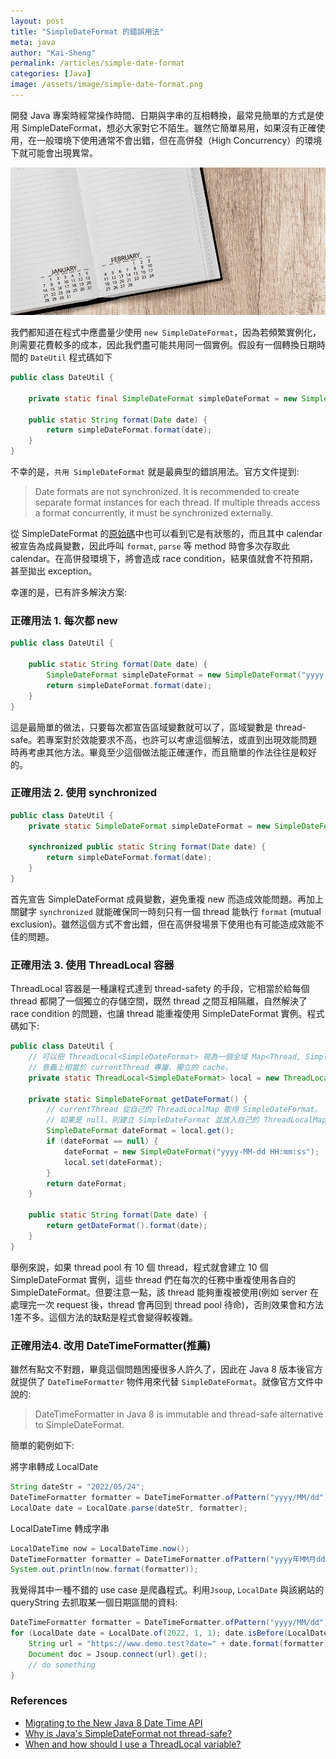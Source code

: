 ```yaml
---
layout: post
title: "SimpleDateFormat 的錯誤用法"
meta: java
author: "Kai-Sheng"
permalink: /articles/simple-date-format
categories: [Java]
image: /assets/image/simple-date-format.png
--- 
```


開發 Java 專案時經常操作時間、日期與字串的互相轉換，最常見簡單的方式是使用 SimpleDateFormat，想必大家對它不陌生。雖然它簡單易用，如果沒有正確使用，在一般環境下使用通常不會出錯，但在高併發（High Concurrency）的環境下就可能會出現異常。

![why-simple-date-format-is-bad.png](/assets/image/simple-date-format.png?size=full)

我們都知道在程式中應盡量少使用 `new SimpleDateFormat`，因為若頻繁實例化，則需要花費較多的成本，因此我們盡可能共用同一個實例。假設有一個轉換日期時間的 `DateUtil` 程式碼如下
 
```java
public class DateUtil {

    private static final SimpleDateFormat simpleDateFormat = new SimpleDateFormat("yyyy-MM-dd hh:mm:ss");
        
    public static String format(Date date) {
        return simpleDateFormat.format(date);
    }
}
```
不幸的是，`共用 SimpleDateFormat` 就是最典型的錯誤用法。官方文件提到:

> Date formats are not synchronized. It is recommended to create separate format instances for each thread. If multiple threads access a format concurrently, it must be synchronized externally.

從 SimpleDateFormat 的[原始碼](https://developer.classpath.org/doc/java/text/SimpleDateFormat-source.html)中也可以看到它是有狀態的，而且其中 calendar 被宣告為成員變數，因此呼叫 `format`, `parse` 等 method 時會多次存取此 calendar。在高併發環境下，將會造成 race condition，結果值就會不符預期，甚至拋出 exception。

幸運的是，已有許多解決方案: 

### **正確用法 1. 每次都 new**

```java
public class DateUtil {

    public static String format(Date date) {
        SimpleDateFormat simpleDateFormat = new SimpleDateFormat("yyyy-MM-dd hh:mm:ss");
        return simpleDateFormat.format(date);
    }
}
```

這是最簡單的做法，只要每次都宣告區域變數就可以了，區域變數是 thread-safe。若專案對於效能要求不高，也許可以考慮這個解法，或直到出現效能問題時再考慮其他方法。畢竟至少這個做法能正確運作，而且簡單的作法往往是較好的。

### **正確用法 2. 使用 synchronized**
```java
public class DateUtil {
    private static SimpleDateFormat simpleDateFormat = new SimpleDateFormat("yyyy-MM-dd hh:mm:ss");

    synchronized public static String format(Date date) {
        return simpleDateFormat.format(date);
    }
}
```

首先宣告 SimpleDateFormat 成員變數，避免重複 new 而造成效能問題。再加上關鍵字 `synchronized` 就能確保同一時刻只有一個 thread 能執行 `format` (mutual exclusion)。雖然這個方式不會出錯，但在高併發場景下使用也有可能造成效能不佳的問題。 

### **正確用法 3. 使用 ThreadLocal 容器**
ThreadLocal 容器是一種讓程式達到 thread-safety 的手段，它相當於給每個 thread 都開了一個獨立的存儲空間，既然 thread 之間互相隔離，自然解決了 race condition 的問題，也讓 thread 能重複使用 SimpleDateFormat 實例。程式碼如下:

```java
public class DateUtil {
    // 可以把 ThreadLocal<SimpleDateFormat> 視為一個全域 Map<Thread, SimpleDateFormat>，key 就是 current thread
    // 意義上相當於 currentThread 專屬、獨立的 cache。
    private static ThreadLocal<SimpleDateFormat> local = new ThreadLocal<>();

    private static SimpleDateFormat getDateFormat() {
        // currentThread 從自己的 ThreadLocalMap 取得 SimpleDateFormat。
        // 如果是 null，則建立 SimpleDateFormat 並放入自己的 ThreadLocalMap 中。
        SimpleDateFormat dateFormat = local.get();
        if (dateFormat == null) {
            dateFormat = new SimpleDateFormat("yyyy-MM-dd HH:mm:ss");
            local.set(dateFormat);
        }
        return dateFormat;
    }

    public static String format(Date date) {
        return getDateFormat().format(date);
    }
}
```

舉例來說，如果 thread pool 有 10 個 thread，程式就會建立 10 個 SimpleDateFormat 實例，這些 thread 們在每次的任務中重複使用各自的 SimpleDateFormat。但要注意一點，該 thread 能夠重複被使用(例如 server 在處理完一次 request 後，thread 會再回到 thread pool 待命)，否則效果會和方法1差不多。這個方法的缺點是程式會變得較複雜。

### **正確用法4. 改用 DateTimeFormatter(推薦)**

雖然有點文不對題，畢竟這個問題困擾很多人許久了，因此在 Java 8 版本後官方就提供了 `DateTimeFormatter` 物件用來代替 `SimpleDateFormat`。就像官方文件中說的:

> DateTimeFormatter in Java 8 is immutable and thread-safe alternative to SimpleDateFormat.

簡單的範例如下:

將字串轉成 LocalDate
```java
String dateStr = "2022/05/24";
DateTimeFormatter formatter = DateTimeFormatter.ofPattern("yyyy/MM/dd");
LocalDate date = LocalDate.parse(dateStr, formatter);
```

LocalDateTime 轉成字串
```java
LocalDateTime now = LocalDateTime.now();
DateTimeFormatter formatter = DateTimeFormatter.ofPattern("yyyy年MM月dd日 hh:mm");
System.out.println(now.format(formatter));
```

我覺得其中一種不錯的 use case 是爬蟲程式。利用`Jsoup`, `LocalDate` 與該網站的 queryString 去抓取某一個日期區間的資料:
```java
DateTimeFormatter formatter = DateTimeFormatter.ofPattern("yyyy/MM/dd");
for (LocalDate date = LocalDate.of(2022, 1, 1); date.isBefore(LocalDate.of(2022, 5, 20)); date = date.plusDays(1)) {
    String url = "https://www.demo.test?date=" + date.format(formatter);
    Document doc = Jsoup.connect(url).get();
    // do something
}
```

### **References**
- [Migrating to the New Java 8 Date Time API](https://www.baeldung.com/migrating-to-java-8-date-time-api)
- [Why is Java's SimpleDateFormat not thread-safe?](https://stackoverflow.com/questions/6840803/why-is-javas-simpledateformat-not-thread-safe)
- [When and how should I use a ThreadLocal variable?](https://stackoverflow.com/questions/817856/when-and-how-should-i-use-a-threadlocal-variable)